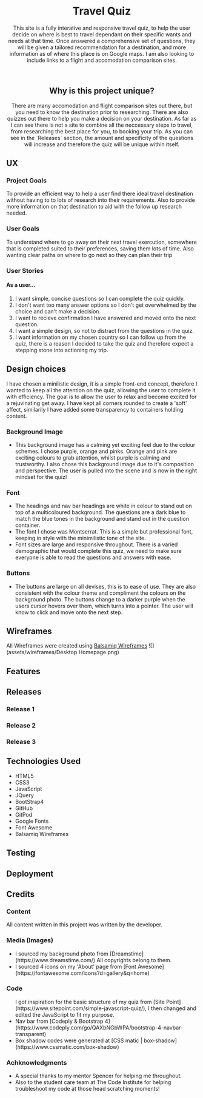 <div align="center">

# Travel Quiz</h1>

<p>This site is a fully interative and responsive travel quiz, to help the user
decide on where is best to travel dependant on their specific wants and needs 
at that time. Once answered a comprehensive set of questions, they will be given 
a tailored recommendation for a destination, and more information as of where this place is
on Google maps. I am also looking to include links to a flight and accomodation
comparison sites.</p>

<br>

## Why is this project unique?
<p>There are many accomodation and flight comparison sites out there, but you need to know
the destination prior to researching. There are also quizzes out there to help you make a 
decision on your destination. As far as I can see there is not a site to combine all the 
neccessary steps to travel, from researching the best place for you, to booking your trip.
As you can see in the `Releases` section, the amount and specificity of the questions will 
increase and therefore the quiz will be unique within itself.</p>

</div>

## UX

### Project Goals
<p>To provide an efficient way to help a user find there ideal travel destination
without having to to lots of research into their requirements. Also to provide
more information on that destination to aid with the follow up research needed.</p>

### User Goals
<p>To understand where to go away on their next travel exercution, somewhere that is
completed suited to their preferences, saving them lots of time. Also wanting clear paths
on where to go next so they can plan their trip</p>

### User Stories</h3>
#### As a user...</h4>
<ol>
<li>I want simple, concise questions so I can complete the quiz quickly.</li>
<li>I don't want too many answer options so I don't get overwhelmed by the choice and can't make a decision.</li>
<li>I want to recieve confirmation I have answered and moved onto the next question.</li>
<li>I want a simple design, so not to distract from the questions in the quiz.</li>
<li>I want information on my chosen country so I can follow up from the quiz, there is a reason I decided to take the 
quiz and therefore expect a stepping stone into actioning my trip.</li>
</ol>

## Design choices
<p>I have chosen a minilistic design, it is a simple front-end concept, therefore I wanted to keep all the attention on the quiz, 
allowing the user to complete it with efficiency. The goal is to allow the user to relax and become excited for a rejuvinating get away. 
I have kept all corners rounded to create a 'soft' affect, similarily I have added some transparency to containers holding content.
</p>

### Background Image
<ul><li>This background image has a calming yet exciting feel due to the colour schemes. I chose purple, orange and pinks. 
Orange and pink are exciting colours to grab attention, whilst purple is calming and trustworthy. I also chose this background image
due to it's composition and perspective. The user is pulled into the scene and is now in the right mindset for the quiz!</li></ul>

### Font
<ul><li>The headings and nav bar headings are white in colour to stand out on top of a multicoloured background. 
The questions are a dark blue to match the blue tones in the background and stand out in the question container.</li>
<li>The font I chose was Montserrat. This is a simple but professional font, keeping in style with the minimilistic tone of the site.</li>
<li>Font sizes are large and responsive throughout. There is a varied demographic that would complete this quiz, we need to make sure
everyone is able to read the questions and answers with ease.
</li>
</ul>

### Buttons
<ul><li>The buttons are large on all devises, this is to ease of use. They are also consistent with the colour theme and compliment
the colours on the background photo. The buttons change to a darker purple when the users cursor hovers over them, which turns into a pointer.
The user will know to click and move onto the next step.</li></ul>

## Wireframes
All Wireframes were created using [Balsamiq Wireframes](https://balsamiq.com/)
![](assets/wireframes/Desktop Homepage.png)

## Features</h2>

## Releases
### Release 1
### Release 2
### Release 3

## Technologies Used
<ul>
<li>HTML5</li>
<li>CSS3</li>
<li>JavaScript</li>
<li>JQuery</li>
<li>BootStrap4</li>
<li>GitHub</li>
<li>GitPod</li>
<li>Google Fonts</li>
<li>Font Awesome</li>
<li>Balsamiq Wireframes</li>
</ul>

<h2>Testing</h2>

<h2>Deployment</h2>

<h2>Credits</h2>

<h3>Content</h3>
<p>All content written in this project was written by the developer.</p>

<h3>Media (Images)</h3>
<ul><li>I sourced my background photo from [Dreamstime](https://www.dreamstime.com/) All copyrights belong to them.</li>
<li>I sourced 4 icons on my 'About' page from [Font Awesome](https://fontawesome.com/icons?d=gallery&q=home)</li>
</ul>

<h3>Code</h3>
<ul>
I got inspiration for the basic structure of my quiz from [Site Point](https://www.sitepoint.com/simple-javascript-quiz/), I then changed
and edited the JavaScript to fit my purpose.
<li>Nav bar from [Codeply & Bootstrap 4](https://www.codeply.com/go/QAXbNGbWPA/bootstrap-4-navbar-transparent) </li>
<li>Box shadow codes were generated at [CSS matic | box-shadow](https://www.cssmatic.com/box-shadow)</li>
</ul>

<h3>Achknowledgments</h3>
<ul>
<li>A special thanks to my mentor Spencer for helping me throughout.</li>
<li>Also to the student care team at The Code Institute for helping troubleshoot my code at those head scratching
moments!</li>
</ul>